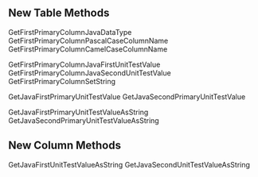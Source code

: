 
## New Table Methods

GetFirstPrimaryColumnJavaDataType
GetFirstPrimaryColumnPascalCaseColumnName
GetFirstPrimaryColumnCamelCaseColumnName

GetFirstPrimaryColumnJavaFirstUnitTestValue
GetFirstPrimaryColumnJavaSecondUnitTestValue
GetFirstPrimaryColumnSetString

GetJavaFirstPrimaryUnitTestValue
GetJavaSecondPrimaryUnitTestValue

GetJavaFirstPrimaryUnitTestValueAsString
GetJavaSecondPrimaryUnitTestValueAsString


## New Column Methods
GetJavaFirstUnitTestValueAsString
GetJavaSecondUnitTestValueAsString